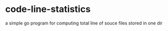 code-line-statistics
====================

a simple go program for computing total line of souce files stored in one dir